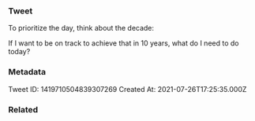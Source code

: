 ### Tweet
To prioritize the day, think about the decade:

If I want to be on track to achieve that in 10 years, what do I need to do today?

### Metadata
Tweet ID: 1419710504839307269
Created At: 2021-07-26T17:25:35.000Z

### Related

